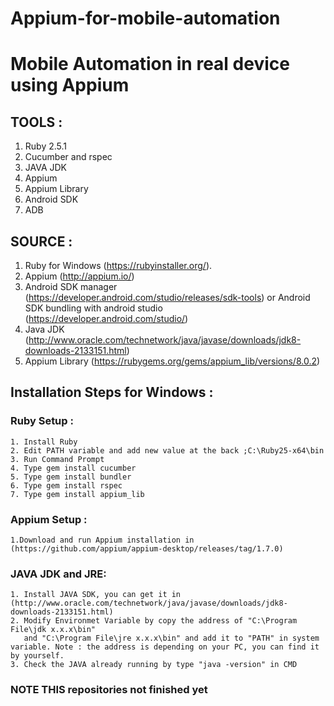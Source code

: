 # Appium-for-mobile-automation
# Mobile Automation in real device using Appium

## TOOLS :
1. Ruby 2.5.1
2. Cucumber and rspec
3. JAVA JDK
4. Appium
5. Appium Library 
6. Android SDK
7. ADB

## SOURCE :
1. Ruby for Windows (https://rubyinstaller.org/).
2. Appium (http://appium.io/)
3. Android SDK manager (https://developer.android.com/studio/releases/sdk-tools) or
   Android SDK bundling with android studio (https://developer.android.com/studio/)
4. Java JDK (http://www.oracle.com/technetwork/java/javase/downloads/jdk8-downloads-2133151.html)
5. Appium Library (https://rubygems.org/gems/appium_lib/versions/8.0.2)

## Installation Steps for Windows :

### Ruby Setup :
    1. Install Ruby
    2. Edit PATH variable and add new value at the back ;C:\Ruby25-x64\bin
    3. Run Command Prompt
    4. Type gem install cucumber
    5. Type gem install bundler
    6. Type gem install rspec
    7. Type gem install appium_lib

### Appium Setup :
    1.Download and run Appium installation in (https://github.com/appium/appium-desktop/releases/tag/1.7.0)
      
### JAVA JDK and JRE:
    1. Install JAVA SDK, you can get it in (http://www.oracle.com/technetwork/java/javase/downloads/jdk8-downloads-2133151.html)
    2. Modify Environmet Variable by copy the address of "C:\Program File\jdk x.x.x\bin" 
       and "C:\Program File\jre x.x.x\bin" and add it to "PATH" in system variable. Note : the address is depending on your PC, you can find it by yourself.
    3. Check the JAVA already running by type "java -version" in CMD
    
### NOTE THIS repositories not finished yet
    
      
